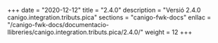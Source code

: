 +++
date        = "2020-12-12"
title       = "2.4.0"
description = "Versió 2.4.0 canigo.integration.tributs.pica"
sections    = "canigo-fwk-docs"
enllac		= "/canigo-fwk-docs/documentacio-llibreries/canigo.integration.tributs.pica/2.4.0/"
weight		= 12
+++
